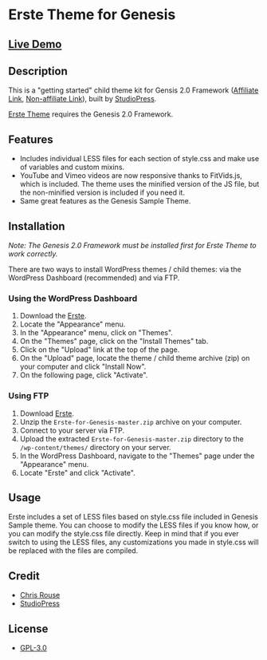 # Erste Theme for Genesis

## [Live Demo](http://demo.chrisrouse.us/erste-genesis/)

## Description

This is a "getting started" child theme kit for Gensis 2.0 Framework ([Affiliate Link](http://www.shareasale.com/r.cfm?b=460183&u=881820&m=28169&urllink=&afftrack=), [Non-affiliate Link](http://www.studiopress.com)), built by [StudioPress](http://www.studiopress.com/).

[Erste Theme](https://github.com/chrisrouse/Erste-for-Genesis) requires the Genesis 2.0 Framework.

## Features

* Includes individual LESS files for each section of style.css and make use of variables and custom mixins.
* YouTube and Vimeo videos are now responsive thanks to FitVids.js, which is included. The theme uses the minified version of the JS file, but the non-minified version is included if you need it.
* Same great features as the Genesis Sample Theme.

## Installation

*Note: The Genesis 2.0 Framework must be installed first for Erste Theme to work correctly.*

There are two ways to install WordPress themes / child themes: via the WordPress Dashboard (recommended) and via FTP.

### Using the WordPress Dashboard

1. Download the [Erste](https://github.com/chrisrouse/Erste-for-Genesis/archive/master.zip).
2. Locate the "Appearance" menu.
3. In the "Appearance" menu, click on "Themes".
4. On the "Themes" page, click on the "Install Themes" tab.
5. Click on the "Upload" link at the top of the page.
6. On the "Upload" page, locate the theme / child theme archive (zip) on your computer and click "Install Now".
7. On the following page, click "Activate".

### Using FTP

1. Download [Erste](https://github.com/chrisrouse/Erste-for-Genesis/archive/master.zip).
2. Unzip the ```Erste-for-Genesis-master.zip``` archive on your computer.
3. Connect to your server via FTP.
4. Upload the extracted ```Erste-for-Genesis-master.zip``` directory to the ```/wp-content/themes/``` directory on your server.
6. In the WordPress Dashboard, navigate to the "Themes" page under the "Appearance" menu.
7. Locate "Erste" and click "Activate".


## Usage

Erste includes a set of LESS files based on style.css file included in Genesis Sample theme. You can choose to modify the LESS files if you know how, or you can modify the style.css file directly. Keep in mind that if you ever switch to using the LESS files, any customizations you made in style.css will be replaced with the files are compiled.


## Credit

* [Chris Rouse](http://www.chrisrouse.us)
* [StudioPress](http://www.studiopress.com)


## License

* [GPL-3.0](http://www.gnu.org/licenses/gpl-3.0.txt)